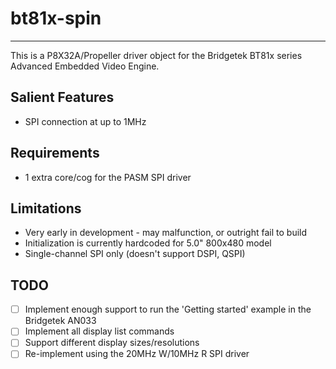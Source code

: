 # bt81x-spin 
------------

This is a P8X32A/Propeller driver object for the Bridgetek BT81x series Advanced Embedded Video Engine.

## Salient Features

* SPI connection at up to 1MHz

## Requirements

* 1 extra core/cog for the PASM SPI driver

## Limitations

* Very early in development - may malfunction, or outright fail to build
* Initialization is currently hardcoded for 5.0" 800x480 model
* Single-channel SPI only (doesn't support DSPI, QSPI)

## TODO

- [ ] Implement enough support to run the 'Getting started' example in the Bridgetek AN033
- [ ] Implement all display list commands
- [ ] Support different display sizes/resolutions
- [ ] Re-implement using the 20MHz W/10MHz R SPI driver
